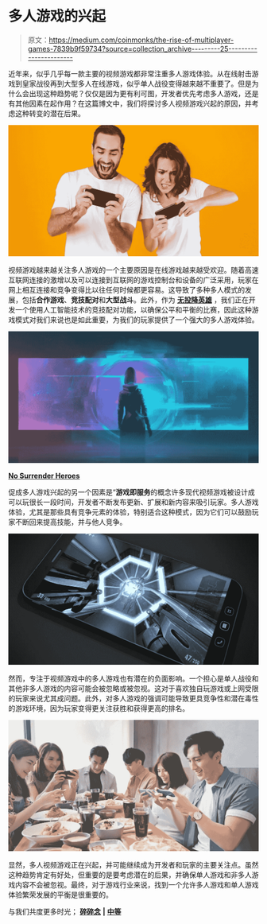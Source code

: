 # 多人游戏的兴起

> 原文：<https://medium.com/coinmonks/the-rise-of-multiplayer-games-7839b9f59734?source=collection_archive---------25----------------------->

近年来，似乎几乎每一款主要的视频游戏都非常注重多人游戏体验。从在线射击游戏到皇家战役再到大型多人在线游戏，似乎单人战役变得越来越不重要了。但是为什么会出现这种趋势呢？仅仅是因为更有利可图，开发者优先考虑多人游戏，还是有其他因素在起作用？在这篇博文中，我们将探讨多人视频游戏兴起的原因，并考虑这种转变的潜在后果。

![](img/e9d4bf2f8bead130c0a8d3a5bdba0a55.png)

视频游戏越来越关注多人游戏的一个主要原因是在线游戏越来越受欢迎。随着高速互联网连接的激增以及可以连接到互联网的游戏控制台和设备的广泛采用，玩家在网上相互连接和竞争变得比以往任何时候都更容易。这导致了多种多人模式的发展，包括**合作游戏**、**竞技配对**和**大型战斗**。此外，作为 [**无投降英雄**](https://app.adjust.com/nw8swri?redirect=https%3A%2F%2Ftwitter.com%2FNoSurrenderHero) ，我们正在开发一个使用人工智能技术的竞技配对功能，以确保公平和平衡的比赛，因此这种游戏模式对我们来说也是如此重要，为我们的玩家提供了一个强大的多人游戏体验。

![](img/dcf0044a3810bf7c2d7ff392db623872.png)

[**No Surrender Heroes**](https://app.adjust.com/nw8swri?redirect=https%3A%2F%2Ftwitter.com%2FNoSurrenderHero)

促成多人游戏兴起的另一个因素是“**游戏即服务**的概念许多现代视频游戏被设计成可以玩很长一段时间，开发者不断发布更新、扩展和新内容来吸引玩家。多人游戏体验，尤其是那些具有竞争元素的体验，特别适合这种模式，因为它们可以鼓励玩家不断回来提高技能，并与他人竞争。

![](img/72eb8f2f1ceabfcb18fbf39d578f03ea.png)

然而，专注于视频游戏中的多人游戏也有潜在的负面影响。一个担心是单人战役和其他非多人游戏的内容可能会被忽略或被忽视。这对于喜欢独自玩游戏或上网受限的玩家来说尤其成问题。此外，对多人游戏的强调可能导致更具竞争性和潜在毒性的游戏环境，因为玩家变得更关注获胜和获得更高的排名。

![](img/bac17c381655ff0e23c4ef7c16bc5f31.png)

显然，多人视频游戏正在兴起，并可能继续成为开发者和玩家的主要关注点。虽然这种趋势肯定有好处，但重要的是要考虑潜在的后果，并确保单人游戏和非多人游戏内容不会被忽视。最终，对于游戏行业来说，找到一个允许多人游戏和单人游戏体验繁荣发展的平衡是很重要的。

与我们共度更多时光； [**碎碎念**](https://app.adjust.com/nw8swri?redirect=https%3A%2F%2Ftwitter.com%2FNoSurrenderHero) **|** [**中等**](/@nosurrenderheroes)
